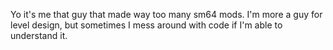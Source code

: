 Yo it's me that guy that made way too many sm64 mods.
I'm more a guy for level design, but sometimes I mess around with code if I'm able to understand it.

